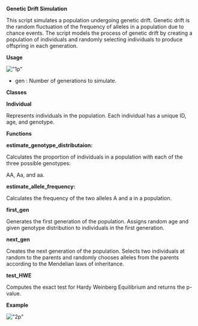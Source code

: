 **Genetic Drift Simulation**

This script simulates a population undergoing genetic drift. Genetic
drift is the random fluctuation of the frequency of alleles in a
population due to chance events. The script models the process of
genetic drift by creating a population of individuals and randomly
selecting individuals to produce offspring in each generation.

**Usage**

!["1p"](https://raw.githubusercontent.com/samiraGh2023/pythonProjects/Users/samira/Desktop/1p.png)

-   gen : Number of generations to simulate.

**Classes**

**Individual**

Represents individuals in the population. Each individual has a unique
ID, age, and genotype.

**Functions**

**estimate_genotype_distributaion:**

Calculates the proportion of individuals in a population with each of
the three possible genotypes:

AA, Aa, and aa.

**estimate_allele_frequency:**

Calculates the frequency of the two alleles A and a in a population.

**first_gen**

Generates the first generation of the population. Assigns random age and
given genotype distribution to individuals in the first generation.

**next_gen**

Creates the next generation of the population. Selects two individuals
at random to the parents and randomly chooses alleles from the parents
according to the Mendelian laws of inheritance.

**test_HWE**

Computes the exact test for Hardy Weinberg Equilibrium and returns the
p-value.

**Example**

!["2p"](https://raw.githubusercontent.com/samiraGh2023/pythonProjects/genetic_drift_readme/Users/samira/Desktop/2p.png)

